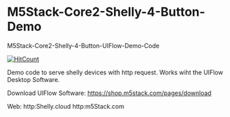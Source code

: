 # M5Stack-Core2-Shelly-4-Button-Demo
M5Stack-Core2-Shelly-4-Button-UIFlow-Demo-Code

 [![HitCount](https://hits.dwyl.com/abereinfach/abereinfach.svg?style=flat-square)](http://hits.dwyl.com/abereinfach/abereinfach)

<!--
 [![HitCount](https://hits.dwyl.com/abereinfach/abereinfach.svg?style=flat-square&show=unique)](http://hits.dwyl.com/abereinfach/abereinfach)
 https://hits.dwyl.com/

Data:
https://github.com/dwyl/repo-badges

  -->
  
Demo code to serve shelly devices with http request.
Works wiht the UIFlow Desktop Software.

Download UIFlow Software:
https://shop.m5stack.com/pages/download

Web:
http:Shelly.cloud
http:m5Stack.com
